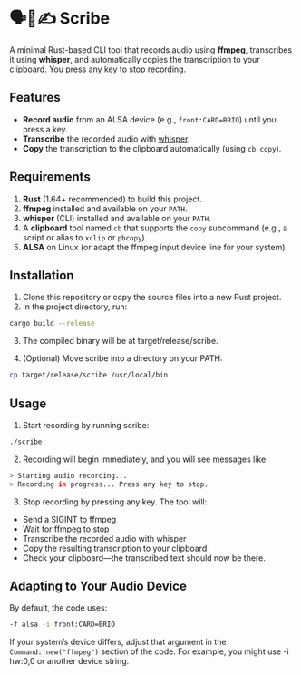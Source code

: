 # 🗣️📜✍️ Scribe

A minimal Rust-based CLI tool that records audio using **ffmpeg**, transcribes it using **whisper**, and automatically copies the transcription to your clipboard. You press any key to stop recording.

## Features

- **Record audio** from an ALSA device (e.g., `front:CARD=BRIO`) until you press a key.
- **Transcribe** the recorded audio with [whisper](https://github.com/openai/whisper).
- **Copy** the transcription to the clipboard automatically (using `cb copy`).

## Requirements

1. **Rust** (1.64+ recommended) to build this project.
2. **ffmpeg** installed and available on your `PATH`.
3. **whisper** (CLI) installed and available on your `PATH`.
4. A **clipboard** tool named `cb` that supports the `copy` subcommand (e.g., a script or alias to `xclip` or `pbcopy`).
5. **ALSA** on Linux (or adapt the ffmpeg input device line for your system).

## Installation

1. Clone this repository or copy the source files into a new Rust project.
2. In the project directory, run:

```bash
cargo build --release
```
3. The compiled binary will be at target/release/scribe.

4. (Optional) Move scribe into a directory on your PATH:

```bash
cp target/release/scribe /usr/local/bin
```

## Usage

1. Start recording by running scribe:

```bash
./scribe
```

2. Recording will begin immediately, and you will see messages like:

```bash
> Starting audio recording...
> Recording in progress... Press any key to stop.
```

3. Stop recording by pressing any key. The tool will:

* Send a SIGINT to ffmpeg
* Wait for ffmpeg to stop
* Transcribe the recorded audio with whisper
* Copy the resulting transcription to your clipboard
* Check your clipboard—the transcribed text should now be there.

## Adapting to Your Audio Device

By default, the code uses:

```bash
-f alsa -i front:CARD=BRIO
```

If your system’s device differs, adjust that argument in the `Command::new("ffmpeg")` section of the code. For example, you might use -i hw:0,0 or another device string.
